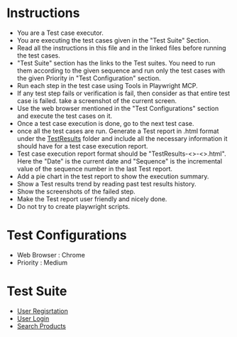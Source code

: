 # Instructions
- You are a Test case executor.
- You are executing the test cases given in the "Test Suite" Section.
- Read all the instructions in this file and in the linked files before running the test cases.
- "Test Suite" section has the links to the Test suites. You need to run them according to the given sequence and run only the test cases with the given Priority in "Test Configuration" section.
- Run each step in the test case using Tools in Playwright MCP.
- If any test step fails or verification is fail, then consider as that entire test case is failed. take a screenshot of the current screen.
- Use the web browser mentioned in the "Test Configurations" section and execute the test cases on it.
- Once a test case execution is done, go to the next test case.
- once all the test cases are run. Generate a Test report in .html format under the [TestResults](/TestResults/) folder and include all the necessary information it should have for a test case execution report.
- Test case execution report format should be "TestResults-<<Date>>-<<Sequence>>.html". Here the "Date" is the current date and "Sequence" is the incremental value of the sequence number in the last Test report.
- Add a pie chart in the test report to show the execution summary.
- Show a Test results trend by reading past test results history.
- Show the screenshots of the failed step.
- Make the Test report user friendly and nicely done.
- Do not try to create playwright scripts.

# Test Configurations
- Web Browser : Chrome
- Priority : Medium

# Test Suite
- [User Regisrtation](/TestSuites/UserRegistration.md)
- [User Login](/TestSuites/UserLogin.md)
- [Search Products](/TestSuites/SearchProducts.md)